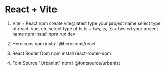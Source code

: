 # React + Vite

1. Vite + React
    npm create vite@latest
    type your project name
    select type of react, vue, etc
    select type of ts,ts + tws, js, ts + tws
    cd your project name
    npm install
    npm run dev

1. Heroicons
    npm install @heroicons/react

2. React Router Dom
    npm install react-router-dom

3. Font Source "Urbanist"
    npm i @fontsource/urbanist
